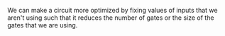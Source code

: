 We can make a circuit more optimized by fixing values of inputs that we aren't using such that it reduces the number of gates or the size of the gates that we are using.